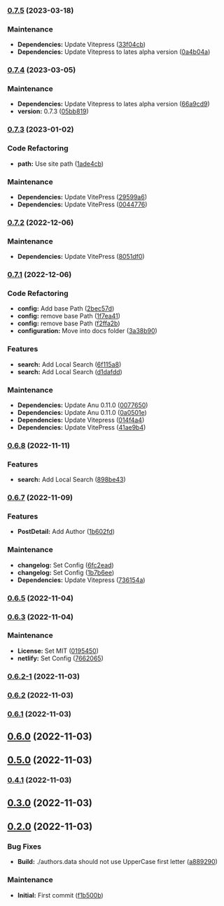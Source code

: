 ### [0.7.5](https://github.com/sfxcode/vitepress-blog-starter/compare/v0.7.4...v0.7.5) (2023-03-18)


### Maintenance

* **Dependencies:** Update Vitepress ([33f04cb](https://github.com/sfxcode/vitepress-blog-starter/commit/33f04cba899f1d8ba1dfb7735174424b2b8235e1))
* **Dependencies:** Update Vitepress to lates alpha version ([0a4b04a](https://github.com/sfxcode/vitepress-blog-starter/commit/0a4b04a1a69f1cfcb493a5894e92a65453dbf64a))

### [0.7.4](https://github.com/sfxcode/vitepress-blog-starter/compare/v0.7.3...v0.7.4) (2023-03-05)


### Maintenance

* **Dependencies:** Update Vitepress to lates alpha version ([66a9cd9](https://github.com/sfxcode/vitepress-blog-starter/commit/66a9cd975a0e38d02993a3d5bdeaf413a74fd7f5))
* **version:** 0.7.3 ([05bb819](https://github.com/sfxcode/vitepress-blog-starter/commit/05bb819901662e95f0458dd4743c7d10bed5f548))

### [0.7.3](https://github.com/sfxcode/vitepress-blog-starter/compare/v0.7.2...v0.7.3) (2023-01-02)


### Code Refactoring

* **path:** Use site path ([1ade4cb](https://github.com/sfxcode/vitepress-blog-starter/commit/1ade4cbf953758f0e70a11474f5c6989a87eb243))


### Maintenance

* **Dependencies:** Update VitePress ([29599a6](https://github.com/sfxcode/vitepress-blog-starter/commit/29599a6ce309434b5748205bf1e481ed76a154b7))
* **Dependencies:** Update VitePress ([0044776](https://github.com/sfxcode/vitepress-blog-starter/commit/004477696b7de57d0514d8cc9bb2c6f96c99edf8))

### [0.7.2](https://github.com/sfxcode/vitepress-blog-starter/compare/v0.7.1...v0.7.2) (2022-12-06)


### Maintenance

* **Dependencies:** Update VitePress ([8051df0](https://github.com/sfxcode/vitepress-blog-starter/commit/8051df02d7ec48d4d878f0d9036a9ac33f728c4b))

### [0.7.1](https://github.com/sfxcode/vitepress-blog-starter/compare/v0.6.8...v0.7.1) (2022-12-06)


### Code Refactoring

* **config:** Add base Path ([2bec57d](https://github.com/sfxcode/vitepress-blog-starter/commit/2bec57db02ffd3b0598072b7d902a2afd1652fb9))
* **config:** remove base Path ([1f7ea41](https://github.com/sfxcode/vitepress-blog-starter/commit/1f7ea41fe136809af21c6c134537a5bb7757fb94))
* **config:** remove base Path ([f2ffa2b](https://github.com/sfxcode/vitepress-blog-starter/commit/f2ffa2bb756bd4f0ac07c7a74a9936757face28e))
* **configuration:** Move into docs folder ([3a38b90](https://github.com/sfxcode/vitepress-blog-starter/commit/3a38b9035b43a56f97759e1405aeb6081fde5b03))


### Features

* **search:** Add Local Search ([6f115a8](https://github.com/sfxcode/vitepress-blog-starter/commit/6f115a86a31636ae2ea975ce0e40318351a70bcd))
* **search:** Add Local Search ([d1dafdd](https://github.com/sfxcode/vitepress-blog-starter/commit/d1dafddf8668f4bd720f8428b8f82d60fa5dcd39))


### Maintenance

* **Dependencies:** Update Anu 0.11.0 ([0077650](https://github.com/sfxcode/vitepress-blog-starter/commit/0077650e511a5ddbfe5950fe19747ca778759ad0))
* **Dependencies:** Update Anu 0.11.0 ([0a0501e](https://github.com/sfxcode/vitepress-blog-starter/commit/0a0501e0501d54e46b668b582d7de65476e324d6))
* **Dependencies:** Update Vitepress ([014f4a4](https://github.com/sfxcode/vitepress-blog-starter/commit/014f4a4b046a2647edf9e021f22e44d5f4eea3c1))
* **Dependencies:** Update VitePress ([41ae9b4](https://github.com/sfxcode/vitepress-blog-starter/commit/41ae9b444e601d0257721085a8dbd78b9a68a153))

### [0.6.8](https://github.com/sfxcode/vitepress-blog-starter/compare/v0.6.7...v0.6.8) (2022-11-11)


### Features

* **search:** Add Local Search ([898be43](https://github.com/sfxcode/vitepress-blog-starter/commit/898be437ed952ac4069edcd6ba929b3424a0f267))

### [0.6.7](https://github.com/sfxcode/vitepress-blog-starter/compare/v0.6.5...v0.6.7) (2022-11-09)


### Features

* **PostDetail:** Add Author ([1b602fd](https://github.com/sfxcode/vitepress-blog-starter/commit/1b602fde6ae2ed8c39c1e3e88354cef8159d14cd))


### Maintenance

* **changelog:** Set Config ([6fc2ead](https://github.com/sfxcode/vitepress-blog-starter/commit/6fc2ead6a62d603e918214149b19b043aa29f86d))
* **changelog:** Set Config ([1b7b6ee](https://github.com/sfxcode/vitepress-blog-starter/commit/1b7b6eebab679d12119a1950299a5aeba4165366))
* **Dependencies:** Update Vitepress ([736154a](https://github.com/sfxcode/vitepress-blog-starter/commit/736154ad615dd0076426935b0f1faba96c5daeb3))

### [0.6.5](https://github.com/sfxcode/vitepress-blog-starter/compare/v0.6.3...v0.6.5) (2022-11-04)

### [0.6.3](https://github.com/sfxcode/vitepress-blog-starter/compare/v0.6.2-1...v0.6.3) (2022-11-04)


### Maintenance

* **License:** Set MIT ([0195450](https://github.com/sfxcode/vitepress-blog-starter/commit/0195450940c2802060ecebc5235d8eed3abaae46))
* **netlify:** Set Config ([7662065](https://github.com/sfxcode/vitepress-blog-starter/commit/76620651329da97c43e8ed1d17579eb21bc74899))

### [0.6.2-1](https://github.com/sfxcode/vitepress-blog-starter/compare/v0.6.2...v0.6.2-1) (2022-11-03)

### [0.6.2](https://github.com/sfxcode/vitepress-blog-starter/compare/v0.6.1...v0.6.2) (2022-11-03)

### [0.6.1](https://github.com/sfxcode/vitepress-blog-starter/compare/0.6.1...v0.6.1) (2022-11-03)

## [0.6.0](https://github.com/sfxcode/vitepress-blog-starter/compare/v0.5.0...v0.6.0) (2022-11-03)

## [0.5.0](https://github.com/sfxcode/vitepress-blog-starter/compare/v0.4.1...v0.5.0) (2022-11-03)

### [0.4.1](https://github.com/sfxcode/vitepress-blog-starter/compare/v0.4.0...v0.4.1) (2022-11-03)

## [0.3.0](https://github.com/sfxcode/vitepress-blog-starter/compare/0.3.0...v0.3.0) (2022-11-03)

## [0.2.0](https://github.com/sfxcode/vitepress-blog-starter/compare/f1b500bd56fa4515f7bb54cb72384b416871afdf...0.2.0) (2022-11-03)


### Bug Fixes

* **Build:** ./authors.data should not use UpperCase first letter ([a889290](https://github.com/sfxcode/vitepress-blog-starter/commit/a88929073af810a624451d6476bcb6891b3b06c9))


### Maintenance

* **Initial:** First commit ([f1b500b](https://github.com/sfxcode/vitepress-blog-starter/commit/f1b500bd56fa4515f7bb54cb72384b416871afdf))

